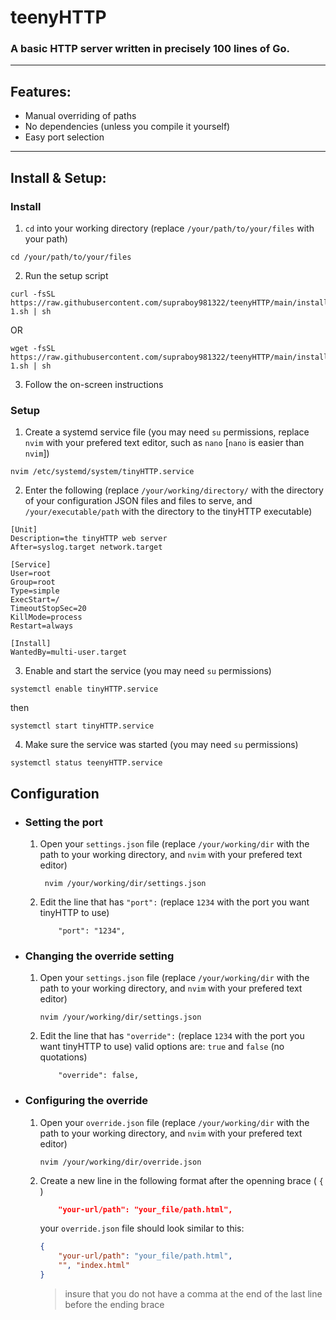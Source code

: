 # teenyHTTP

### A basic HTTP server written in precisely 100 lines of Go.

---

## Features:

- Manual overriding of paths
- No dependencies (unless you compile it yourself)
- Easy port selection

---

## Install & Setup:

### Install

1) `cd` into your working directory
    (replace `/your/path/to/your/files` with your path)
```shell
cd /your/path/to/your/files
```
2) Run the setup script
```shell
curl -fsSL https://raw.githubusercontent.com/supraboy981322/teenyHTTP/main/install-1.sh | sh
```
OR  
```shell
wget -fsSL https://raw.githubusercontent.com/supraboy981322/teenyHTTP/main/install-1.sh | sh
```
3) Follow the on-screen instructions

### Setup

1) Create a systemd service file
    (you may need `su` permissions, replace `nvim` with your prefered text editor, such as `nano` [`nano` is easier than `nvim`])
```shell
nvim /etc/systemd/system/tinyHTTP.service
```
2) Enter the following
    (replace `/your/working/directory/` with the directory of your configuration JSON files and files to serve, and `/your/executable/path` with the directory to the tinyHTTP executable)
```
[Unit]
Description=the tinyHTTP web server
After=syslog.target network.target

[Service]
User=root
Group=root
Type=simple
ExecStart=/
TimeoutStopSec=20
KillMode=process
Restart=always

[Install]
WantedBy=multi-user.target
```
3) Enable and start the service (you may need `su` permissions)
```shell
systemctl enable tinyHTTP.service
```
then
```shell
systemctl start tinyHTTP.service
```
4) Make sure the service was started (you may need `su` permissions)
```shell
systemctl status teenyHTTP.service
```
## Configuration

- ### Setting the port
  
    1) Open your `settings.json` file
        (replace `/your/working/dir` with the path to your working directory, and `nvim` with your prefered text editor)

       ```shell
        nvim /your/working/dir/settings.json
        ```
    3) Edit the line that has `"port":`
        (replace `1234` with the port you want tinyHTTP to use)
        ```
            "port": "1234",
        ```
- ### Changing the override setting

    1) Open your `settings.json` file
        (replace `/your/working/dir` with the path to your working directory, and `nvim` with your prefered text editor)
        ```shell
        nvim /your/working/dir/settings.json
        ```
    2) Edit the line that has `"override":`
        (replace `1234` with the port you want tinyHTTP to use)
        valid options are:  `true` and `false` (no quotations)
        ```
            "override": false,
        ```
- ### Configuring the override

    1) Open your `override.json` file
        (replace `/your/working/dir` with the path to your working directory, and `nvim` with your prefered text editor)
        ```shell
        nvim /your/working/dir/override.json
        ```
    2) Create a new line in the following format after the openning brace ( `{` )
        ```JSON
            "your-url/path": "your_file/path.html",
        ```
        your `override.json` file should look similar to this:
        ```JSON
        {
            "your-url/path": "your_file/path.html",
            "", "index.html"
        }
        ```
        > insure that you do not have a comma at the end of the last line before the ending brace
